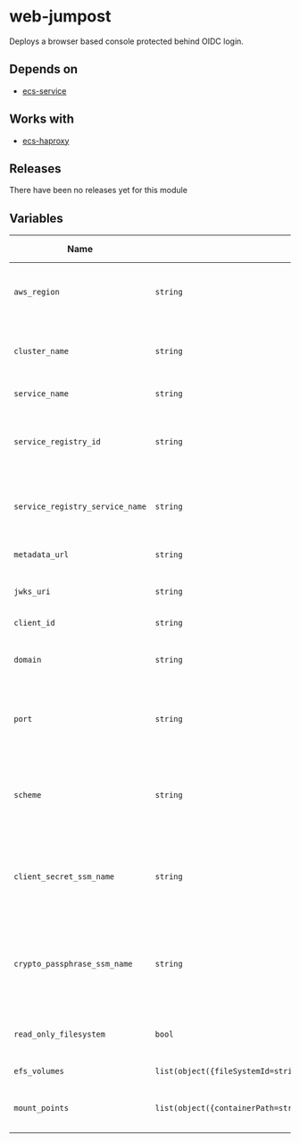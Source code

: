 web-jumpost
======


Deploys a browser based console protected behind OIDC login.

Depends on
------

* [ecs-service](../ecs-service/README.md)



Works with
------

* [ecs-haproxy](../ecs-haproxy/README.md)



Releases
------


There have been no releases yet for this module

Variables
------

|Name | Type | Description | Default Value|
--- | --- | --- | ---
`aws_region` | `string` | region where provisioning should happen | ``
`cluster_name` | `string` | name of cluster where service will run | ``
`service_name` | `string` | name of ECS service | ``
`service_registry_id` | `string` | ID for the AWS service discovery namespace we will use | ``
`service_registry_service_name` | `string` | name for service we will use in the service registry | ``
`metadata_url` | `string` | OIDC idp metadata url | ``
`jwks_uri` | `string` | OIDC idp web key set uri | ``
`client_id` | `string` | OIDC client ID | ``
`domain` | `string` | domain name for the proxy service | ``
`port` | `string` | port where proxy service is exposed, typically 443 | `443`
`scheme` | `string` | URL scheme used for proxy endpoint, should be https | `https`
`client_secret_ssm_name` | `string` | name of SSM parameter which contains OIDC client secret | ``
`crypto_passphrase_ssm_name` | `string` | name of SSM parameter which contains OIDC crypto passphrase | ``
`read_only_filesystem` | `bool` | should the filesytem be read only | `false`
`efs_volumes` | `list(object({fileSystemId=string,name=string,rootDirectory=string}))` | volumes for the task | `[]`
`mount_points` | `list(object({containerPath=string,readOnly=bool,sourceVolume=string}))` | mount points for the task definition | `[]`

